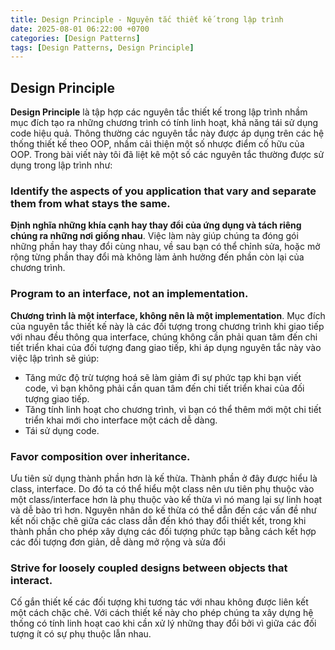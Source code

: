```yaml
---
title: Design Principle - Nguyên tắc thiết kế trong lập trình
date: 2025-08-01 06:22:00 +0700
categories: [Design Patterns]
tags: [Design Patterns, Design Principle]
---
```


## Design Principle

**Design Principle** là tập hợp các nguyên tắc thiết kế trong lập trình nhầm mục đích tạo ra những chương trình có tính linh hoạt, khả năng tái sử dụng code hiệu quả. Thông thường các nguyên tắc này được áp dụng trên các hệ thống thiết kế theo OOP, nhầm cải thiện một số nhược điểm cố hữu của OOP. Trong bài viết này tôi đã liệt kê một số các nguyên tắc thường được sử dụng trong lập trình như:

### Identify the aspects of you application that vary and separate them from what stays the same.

**Định nghĩa những khía cạnh hay thay đổi của ứng dụng và tách riêng chúng ra những nơi giống nhau**. Việc làm này giúp chúng ta đóng gói những phần hay thay đổi cùng nhau, về sau bạn có thể chỉnh sửa, hoặc mở rộng từng phần thay đổi mà không làm ảnh hưởng đến phần còn lại của chương trình.

### Program to an interface, not an implementation.

**Chương trình là một interface, không nên là một implementation**. Mục đích của nguyên tắc thiết kế này là các đối tượng trong chương trình khi giao tiếp với nhau đều thông qua interface, chúng không cần phải quan tâm đến chi tiết triển khai của đối tượng đang giao tiếp, khi áp dụng nguyên tắc này vào việc lập trình sẽ giúp:

- Tăng mức độ trừ tượng hoá sẽ làm giảm đi sự phức tạp khi bạn viết code, vì bạn không phải cần quan tâm đến chi tiết triển khai của đối tượng giao tiếp.
- Tăng tính linh hoạt cho chương trình, vì bạn có thể thêm mới một chi tiết triển khai mới cho interface một cách dễ dàng.
- Tái sử dụng code.

### Favor composition over inheritance.

Ưu tiên sử dụng thành phần hơn là kế thừa. Thành phần ở đây được hiểu là class, interface. Do đó ta có thể hiểu một class nên ưu tiên phụ thuộc vào một class/interface hơn là phụ thuộc vào kế thừa vì nó mang lại sự linh hoạt và dễ bào trì hơn. Nguyên nhân do kế thừa có thể dẫn đến các vấn đề như kết nối chặc chẽ giữa các class dẫn đến khó thay đổi thiết kết, trong khi thành phần cho phép xây dựng các đối tượng phức tạp bằng cách kết hợp các đối tượng đơn giản, dễ dàng mở rộng và sửa đổi

### Strive for loosely coupled designs between objects that interact.

Cố gắn thiết kế các đối tượng khi tương tác với nhau không được liên kết một cách chặc chẻ. Với cách thiết kế này cho phép chúng ta xây dựng hệ thống có tính linh hoạt cao khi cần xử lý những thay đổi bởi vì giữa các đối tượng ít có sự phụ thuộc lẫn nhau.
